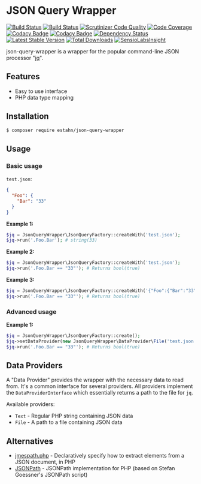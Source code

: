 # JSON Query Wrapper

[![Build Status](https://travis-ci.org/estahn/json-query-wrapper.png?branch=master)](https://travis-ci.org/estahn/json-query-wrapper)
[![Build Status](https://scrutinizer-ci.com/g/estahn/json-query-wrapper/badges/build.png?b=master)](https://scrutinizer-ci.com/g/estahn/json-query-wrapper/build-status/master)
[![Scrutinizer Code Quality](https://scrutinizer-ci.com/g/estahn/json-query-wrapper/badges/quality-score.png?b=master)](https://scrutinizer-ci.com/g/estahn/json-query-wrapper/?branch=master)
[![Code Coverage](https://scrutinizer-ci.com/g/estahn/json-query-wrapper/badges/coverage.png?b=master)](https://scrutinizer-ci.com/g/estahn/json-query-wrapper/?branch=master)
[![Codacy Badge](https://api.codacy.com/project/badge/grade/95079dc568414f938388af783c9a6672)](https://www.codacy.com/app/estahn/json-query-wrapper)
[![Codacy Badge](https://api.codacy.com/project/badge/coverage/95079dc568414f938388af783c9a6672)](https://www.codacy.com/app/Codacy/php-codacy-coverage)
[![Dependency Status](https://www.versioneye.com/user/projects/56af6f3c3d82b90032bff8d7/badge.svg?style=flat)](https://www.versioneye.com/user/projects/56af6f3c3d82b90032bff8d7)
[![Latest Stable Version](https://poser.pugx.org/estahn/json-query-wrapper/version.png)](https://packagist.org/packages/estahn/json-query-wrapper)
[![Total Downloads](https://poser.pugx.org/estahn/json-query-wrapper/d/total.png)](https://packagist.org/packages/estahn/json-query-wrapper)
[![SensioLabsInsight](https://insight.sensiolabs.com/projects/727aca9e-cd01-49b7-94f7-a26030ba5639/mini.png)](https://insight.sensiolabs.com/projects/727aca9e-cd01-49b7-94f7-a26030ba5639)

json-query-wrapper is a wrapper for the popular command-line JSON processor "[jq](https://stedolan.github.io/jq/)".

## Features

* Easy to use interface
* PHP data type mapping

## Installation

```bash
$ composer require estahn/json-query-wrapper
```

## Usage
### Basic usage
`test.json`:
```json
{
  "Foo": {
    "Bar": "33"
  }
}
```

**Example 1:**
```php
$jq = JsonQueryWrapper\JsonQueryFactory::createWith('test.json');
$jq->run('.Foo.Bar'); # string(33)
```

**Example 2:**
```php
$jq = JsonQueryWrapper\JsonQueryFactory::createWith('test.json');
$jq->run('.Foo.Bar == "33"'); # Returns bool(true)
```

**Example 3:**
```php
$jq = JsonQueryWrapper\JsonQueryFactory::createWith('{"Foo":{"Bar":"33"}}');
$jq->run('.Foo.Bar == "33"'); # Returns bool(true)
```

### Advanced usage

**Example 1:**
```php
$jq = JsonQueryWrapper\JsonQueryFactory::create();
$jq->setDataProvider(new JsonQueryWrapper\DataProvider\File('test.json');
$jq->run('.Foo.Bar == "33"'); # Returns bool(true)
```

## Data Providers

A "Data Provider" provides the wrapper with the necessary data to read from. It's a common interface for several providers. All providers implement the `DataProviderInterface` which essentially returns a path to the file for `jq`.

Available providers:

* `Text` - Regular PHP string containing JSON data
* `File` - A path to a file containing JSON data

## Alternatives

* [jmespath.php](https://github.com/jmespath/jmespath.php) - Declaratively specify how to extract elements from a JSON document, in PHP
* [JSONPath](https://github.com/FlowCommunications/JSONPath) - JSONPath implementation for PHP (based on Stefan Goessner's JSONPath script)
